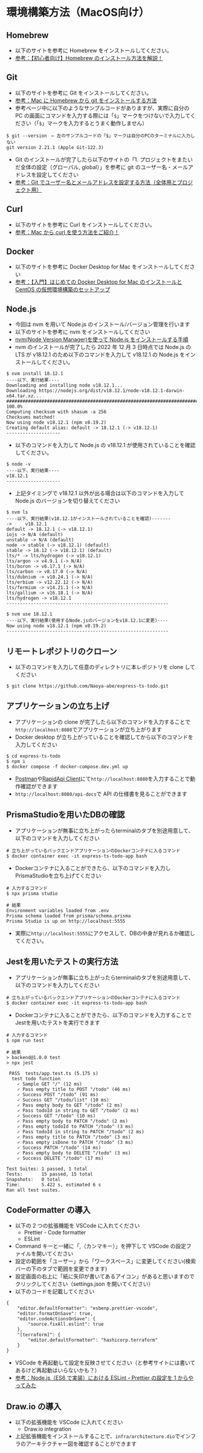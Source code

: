 # 環境構築方法（MacOS向け）

## Homebrew

- 以下のサイトを参考に Homebrew をインストールしてください。
- [参考：【初心者向け】Homebrew のインストール方法を解説！](https://aiacademy.jp/media/?p=2817)

## Git

- 以下のサイトを参考に Git をインストールしてください。
- [参考：Mac に Homebrew から git をインストールする方法](https://hirooooo-lab.com/development/install-git-by-homebrew/)
- 参考ページ中に以下のようなサンプルコードがありますが、実際に自分の PC の画面にコマンドを入力する際には「`$`」マークをつけないで入力してください（「`$`」マークを入力するとうまく動作しません）

```
$ git --version　← 左のサンプルコードの「$」マークは自分のPCのターミナルに入力しない
git version 2.21.1 (Apple Git-122.3)
```

- Git のインストールが完了したら以下のサイトの「1. プロジェクトをまたいだ全体の設定（グローバル, global）」を参考に git のユーザー名・メールアドレスを設定してください
- [参考：Git でユーザー名とメールアドレスを設定する方法（全体用とプロジェクト用）](https://laboradian.com/set-git-user-and-email/#1_global)

## Curl

- 以下のサイトを参考に Curl をインストールしてください。
- [参考：Mac から curl を使う方法をご紹介！](https://aprico-media.com/posts/8236)

## Docker

- 以下のサイトを参考に Docker Desktop for Mac をインストールしてください
- [参考：【入門】はじめての Docker Desktop for Mac のインストールと CentOS の仮想環境構築のセットアップ](https://qiita.com/gahoh/items/92217e0a887bb81e3155)

## Node.js

- 今回は nvm を用いて Node.js のインストール/バージョン管理を行います
- 以下のサイトを参考に nvm をインストールしてください
- [nvm(Node Version Manager)を使って Node.js をインストールする手順](https://qiita.com/ffggss/items/94f1c4c5d311db2ec71a)
- nvm のインストールが完了したら 2022 年 12 月 3 日時点では Node.js の LTS が v18.12.1 のため以下のコマンドを入力して v18.12.1 の Node.js をインストールしてください。

```
$ nvm install 18.12.1
----以下、実行結果----
Downloading and installing node v18.12.1...
Downloading https://nodejs.org/dist/v18.12.1/node-v18.12.1-darwin-x64.tar.xz...
########################################################################################################################################################################### 100.0%
Computing checksum with shasum -a 256
Checksums matched!
Now using node v18.12.1 (npm v8.19.2)
Creating default alias: default -> 18.12.1 (-> v18.12.1)
--------------------
```

- 以下のコマンドを入力して Node.js の v18.12.1 が使用されていることを確認してください。

```
$ node -v
----以下、実行結果----
v18.12.1
--------------------
```

- 上記タイミングで v18.12.1 以外が出る場合は以下のコマンドを入力して Node.js のバージョンを切り替えてください

```
$ nvm ls
----以下、実行結果(v18.12.1がインストールされていることを確認)-------
->     v18.12.1
default -> 18.12.1 (-> v18.12.1)
iojs -> N/A (default)
unstable -> N/A (default)
node -> stable (-> v18.12.1) (default)
stable -> 18.12 (-> v18.12.1) (default)
lts/* -> lts/hydrogen (-> v18.12.1)
lts/argon -> v4.9.1 (-> N/A)
lts/boron -> v6.17.1 (-> N/A)
lts/carbon -> v8.17.0 (-> N/A)
lts/dubnium -> v10.24.1 (-> N/A)
lts/erbium -> v12.22.12 (-> N/A)
lts/fermium -> v14.21.1 (-> N/A)
lts/gallium -> v16.18.1 (-> N/A)
lts/hydrogen -> v18.12.1
------------------------------------------------------------

$ nvm use 18.12.1
----以下、実行結果(使用するNode.jsのバージョンをv18.12.1に変更)----
Now using node v18.12.1 (npm v8.19.2)
------------------------------------------------------------
```

## リモートレポジトリのクローン

- 以下のコマンドを入力して任意のディレクトリに本レポジトリを clone してください

```
$ git clone https://github.com/Naoya-abe/express-ts-todo.git
```

## アプリケーションの立ち上げ

- アプリケーションの clone が完了したら以下のコマンドを入力することで`http://localhost:8080`でアプリケーションが立ち上がります
- Docker desktop が立ち上がっていることを確認してから以下のコマンドを入力してください

```
$ cd express-ts-todo
$ npm i
$ docker compose -f docker-compose.dev.yml up
```

- [Postman](https://cloudsmith.co.jp/blog/efficient/2021/08/1837085.html)や[RapidApi Client](https://www.youtube.com/watch?v=MTrj3tNf9jA)にて`http://localhost:8080`を入力することで動作確認ができます
- `http://localhost:8080/api-docs`で API の仕様書を見ることができます

## PrismaStudioを用いたDBの確認
- アプリケーションが無事に立ち上がったらterminalのタブを別途用意して、以下のコマンドを入力してください
```
# 立ち上がっているバックエンドアプリケーションのDockerコンテナに入るコマンド
$ docker container exec -it express-ts-todo-app bash
```
- Dockerコンテナに入ることができたら、以下のコマンドを入力しPrismaStudioを立ち上げてください
```
# 入力するコマンド
$ npx prisma studio

# 結果
Environment variables loaded from .env
Prisma schema loaded from prisma/schema.prisma
Prisma Studio is up on http://localhost:5555
```
- 実際に`http://localhost:5555`にアクセスして、DBの中身が見れるか確認してください。

## Jestを用いたテストの実行方法
- アプリケーションが無事に立ち上がったらterminalのタブを別途用意して、以下のコマンドを入力してください
```
# 立ち上がっているバックエンドアプリケーションのDockerコンテナに入るコマンド
$ docker container exec -it express-ts-todo-app bash
```
- Dockerコンテナに入ることができたら、以下のコマンドを入力することでJestを用いたテストを実行できます
```
# 入力するコマンド
$ npm run test

# 結果
> backend@1.0.0 test
> npx jest

 PASS  tests/app.test.ts (5.175 s)
  test todo function
    ✓ Sample GET "/" (12 ms)
    ✓ Pass empty title to POST "/todo" (46 ms)
    ✓ Success POST "/todo" (91 ms)
    ✓ Success GET "/todo/list" (10 ms)
    ✓ Pass empty body to GET "/todo" (2 ms)
    ✓ Pass todoId in string to GET "/todo" (2 ms)
    ✓ Success GET "/todo" (10 ms)
    ✓ Pass empty body to PATCH "/todo" (2 ms)
    ✓ Pass empty todoId to PATCH "/todo" (3 ms)
    ✓ Pass todoId in string to PATCH "/todo" (2 ms)
    ✓ Pass empty title to PATCH "/todo" (3 ms)
    ✓ Pass empty isDone to PATCH "/todo" (3 ms)
    ✓ Success PATCH "/todo" (14 ms)
    ✓ Pass empty body to DELETE "/todo" (3 ms)
    ✓ Success DELETE "/todo" (17 ms)

Test Suites: 1 passed, 1 total
Tests:       15 passed, 15 total
Snapshots:   0 total
Time:        5.422 s, estimated 6 s
Ran all test suites.
```

## CodeFormatter の導入

- 以下の 2 つの拡張機能を VSCode に入れてください
  - Prettier - Code formatter
  - ESLint
- Command キーと一緒に「,（カンマキー）」を押下して VSCode の設定ファイルを開いてください
- 設定の範囲を「ユーザー」から「ワークスペース」に変更してください(検索バーの下のタブで範囲を変更できます)
- 設定画面の右上に「紙に矢印が書いてあるアイコン」があると思いますのでクリックしてください（settings.json を開いてください）
- 以下のコードを記載してください

```
{
	"editor.defaultFormatter": "esbenp.prettier-vscode",
	"editor.formatOnSave": true,
	"editor.codeActionsOnSave": {
		"source.fixAll.eslint": true
	},
	"[terraform]": {
		"editor.defaultFormatter": "hashicorp.terraform"
	}
}
```

- VSCode を再起動して設定を反映させてください（と参考サイトには書いてあるけど再起動はいらないかも？）
- [参考：Node.js（ES6 で実装）における ESLint・Prettier の設定を 1 からやってみた](https://note.com/shift_tech/n/n8bbe1c05ba0b)

## Draw.io の導入

- 以下の拡張機能を VSCode に入れてください
  - Draw.io integration
- 上記拡張機能をインストールすることで、`infra/architecture.dio`でインフラのアーキテクチャー図を確認することができます